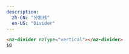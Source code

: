 ```yaml
---
description:
  zh-CN: "分割线"
  en-US: "Divider"
---
```


```html
<nz-divider nzType="vertical"></nz-divider>
$0
```
